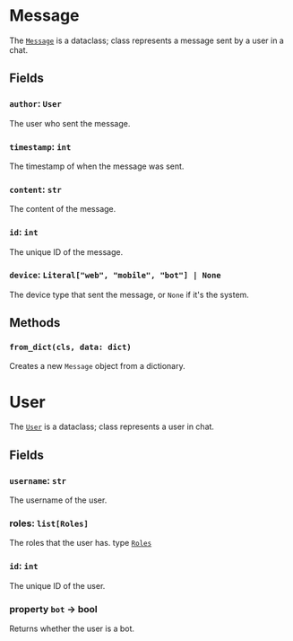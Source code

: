 # Message

The [`Message`](https://github.com/programminglaboratorys/nin0lib/blob/main/nin0lib/message.py#L26) is a dataclass; class represents a message sent by a user in a chat.

## Fields

### `author`: `User`

The user who sent the message.

### `timestamp`: `int`

The timestamp of when the message was sent.

### `content`: `str`

The content of the message.

### `id`: `int`

The unique ID of the message.

### `device`: `Literal["web", "mobile", "bot"] | None`

The device type that sent the message, or `None` if it's the system.

## Methods

### `from_dict(cls, data: dict)`

Creates a new `Message` object from a dictionary.

# User

The [`User`](https://github.com/programminglaboratorys/nin0lib/blob/main/nin0lib/message.py#L6) is a dataclass; class represents a user in chat.

## Fields

### `username`: `str`

The username of the user.

### roles: `list[Roles]`

The roles that the user has. type [`Roles`](https://github.com/programminglaboratorys/nin0lib/blob/main/nin0lib.docs/roles.md#roles)

### `id`: `int`

The unique ID of the user.

### property `bot` -> bool

Returns whether the user is a bot.
